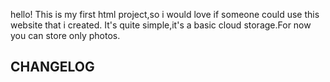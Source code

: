 hello! This is my first html project,so i would love if someone could use this website that i created.
It's quite simple,it's a basic cloud storage.For now you can store only photos.


CHANGELOG
------------

